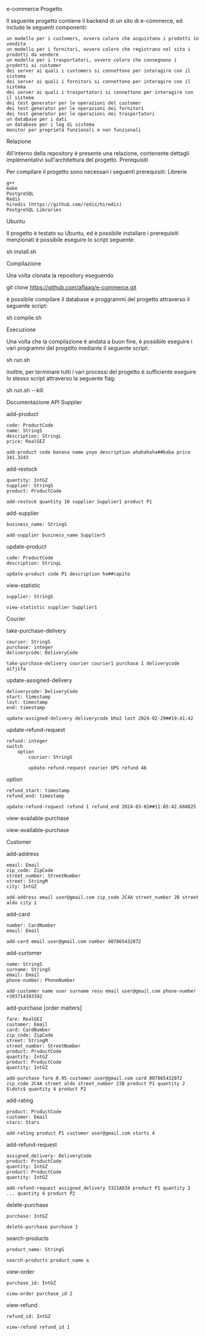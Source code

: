 e-commerce
Progetto

Il seguente progetto contiene il backend di un sito di e-commerce, ed include le seguenti componenti:

    un modello per i customers, ovvero coloro che acquistano i prodotti in vendita
    un modello per i fornitori, ovvero coloro che registrano nel sito i prodotti da vendere
    un modello per i trasportatori, ovvero coloro che consegnano i prodotti ai customer
    dei server ai quali i customers si connettono per interagire con il sistema
    dei server ai quali i fornitori si connettono per interagire con il sistema
    dei server ai quali i trasportatori si connettono per interagire con il sistema
    dei test generator per le operazioni del customer
    dei test generator per le operazioni dei fornitori
    dei test generator per le operazioni dei trasportatori
    un database per i dati
    un database per i log di sistema
    monitor per proprietà funzionali e non funzionali

Relazione

All'interno della repository è presente una relazione, contenente dettagli implementativi sull'architettura del progetto.
Prerequisiti

Per compilare il progetto sono necessari i seguenti prerequisiti:
Librerie

    g++
    make
    PostgreSQL
    Redis
    hiredis (https://github.com/redis/hiredis)
    PostgreSQL Libraries

Ubuntu

Il progetto è testato su Ubuntu, ed è possibile installare i prerequisiti menzionati è possibile eseguire lo script seguente:

sh install.sh

Compilazione

Una volta clonata la repository eseguendo

git clone https://github.com/aflaag/e-commerce.git

è possibile compilare il database e proggrammi del progetto attraverso il seguente script:

sh compile.sh

Esecuzione

Una volta che la compilazione è andata a buon fine, è possibile eseguire i vari programmi del progetto mediante il seguente script:

sh run.sh

inoltre, per terminare tutti i vari processi del progetto è sufficiente eseguire lo stesso script attraverso la seguente flag:

sh run.sh --kill

Documentazione API
Supplier

add-product

    code: ProductCode
    name: StringS
    description: StringL
    price: RealGEZ

    add-product code banana name yoyo description ahahahaha##baba price 341.3243

add-restock

    quantity: IntGZ
    supplier: StringS
    product: ProductCode

    add-restock quantity 10 supplier Supplier1 product P1

add-supplier

    business_name: StringS

    add-supplier business_name Supplier5

update-product

    code: ProductCode
    description: StringL

    update-product code P1 description ho##capito

view-statistic

    supplier: StringS

    view-statistic supplier Supplier1

Courier

take-purchase-delivery

    courier: StringS
    purchase: integer
    deliverycode: DeliveryCode

    take-purchase-delivery courier courier1 purchase 1 deliverycode aifjifa

update-assigned-delivery

    deliverycode: DeliveryCode
    start: timestamp
    lost: timestamp
    end: timestamp

    update-assigned-delivery deliverycode bho2 lost 2024-02-29##19:41:42

update-refund-request

    refund: integer
    switch
        option
            courier: StringS

            update-refund-request courier UPS refund 46

option

    refund_start: timestamp
    refund_end: timestamp

    update-refund-request refund 1 refund_end 2024-03-02##11:05:42.660825

view-available-purchase

view-available-purchase

Customer

add-address

    email: Email
    zip_code: ZipCode
    street_number: StreetNumber
    street: StringM
    city: IntGZ

    add-address email user@gmail.com zip_code 2C4A street_number 2B street aldo city 1

add-card

    number: CardNumber
    email: Email

    add-card email user@gmail.com number 007865432872

add-curtomer

    name: StringS
    surname: StringS
    email: Email
    phone-number: PhoneNumber

    add-customer name user surname resu email user@gmail.com phone-number +393714393392

add-purchase [order matters]

    fare: RealGEZ
    customer: Email
    card: CardNumber
    zip_code: ZipCode
    street: StringM
    street_number: StreetNumber
    product: ProductCode
    quantity: IntGZ
    product: ProductCode
    quantity: IntGZ

    add-purchase fare 0.95 customer user@gmail.com card 007865432872 zip_code 2C4A street aldo street_number 23B product P1 quantity 2  $\dots$ quantity 4 product P2

add-rating

    product: ProductCode
    customer: Email
    stars: Stars

    add-rating product P1 customer user@gmail.com starts 4

add-refund-request

    assigned_delivery: DeliveryCode
    product: ProductCode
    quantity: IntGZ
    product: ProductCode
    quantity: IntGZ

    add-refund-request assigned_delivery 3321AD34 product P1 quantity 2 ... quantity 4 product P2

delete-purchase

    purchase: IntGZ

    delete-purchase purchase 1

search-products

    product_name: StringS

    search-products product_name a

view-order

    purchase_id: IntGZ

    view-order purchase_id 2

view-refund

    refund_id: IntGZ

    view-refund refund_id 1

